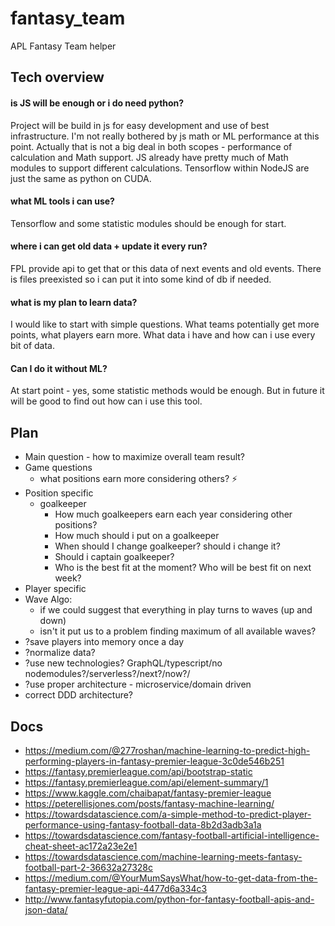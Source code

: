 # fantasy_team
APL Fantasy Team helper

## Tech overview
#### is JS will be enough or i do need python?
Project will be build in js for easy development and use of best infrastructure.
I'm not really bothered by js math or ML performance at this point.
Actually that is not a big deal in both scopes - performance of calculation and Math support.
JS already have pretty much of Math modules to support different calculations.
Tensorflow within NodeJS are just the same as python on CUDA.

#### what ML tools i can use?
Tensorflow and some statistic modules should be enough for start.

#### where i can get old data + update it every run?
FPL provide api to get that or this data of next events and old events.
There is files preexisted so i can put it into some kind of db if needed.

#### what is my plan to learn data?
I would like to start with simple questions. What teams potentially get more points, what players earn more.
What data i have and how can i use every bit of data.

#### Can I do it without ML?
At start point - yes, some statistic methods would be enough. But in future it will be good to find out how can i use this tool.

## Plan
- Main question - how to maximize overall team result?
- Game questions
  - what positions earn more considering others? ⚡️
- Position specific
  - goalkeeper
    - How much goalkeepers earn each year considering other positions?
    - How much should i put on a goalkeeper
    - When should I change goalkeeper? should i change it?
    - Should i captain goalkeeper?
    - Who is the best fit at the moment? Who will be best fit on next week?
- Player specific
- Wave Algo:
  - if we could suggest that everything in play turns to waves (up and down)
  - isn't it put us to a problem finding maximum of all available waves?
- ?save players into memory once a day
- ?normalize data?
- ?use new technologies? GraphQL/typescript/no nodemodules?/serverless?/next?/now?/
- ?use proper architecture - microservice/domain driven
- correct DDD architecture?

## Docs
- https://medium.com/@277roshan/machine-learning-to-predict-high-performing-players-in-fantasy-premier-league-3c0de546b251
- https://fantasy.premierleague.com/api/bootstrap-static
- https://fantasy.premierleague.com/api/element-summary/1
- https://www.kaggle.com/chaibapat/fantasy-premier-league
- https://peterellisjones.com/posts/fantasy-machine-learning/
- https://towardsdatascience.com/a-simple-method-to-predict-player-performance-using-fantasy-football-data-8b2d3adb3a1a
- https://towardsdatascience.com/fantasy-football-artificial-intelligence-cheat-sheet-ac172a23e2e1
- https://towardsdatascience.com/machine-learning-meets-fantasy-football-part-2-36632a27328c
- https://medium.com/@YourMumSaysWhat/how-to-get-data-from-the-fantasy-premier-league-api-4477d6a334c3
- http://www.fantasyfutopia.com/python-for-fantasy-football-apis-and-json-data/
